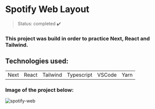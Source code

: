 <h1> Spotify Web Layout </h1>

> Status: completed ✔️

### This project was build in order to practice Next, React and Tailwind.
## Technologies used:

<table>
  <tr>
    <td>Next</td>
    <td>React</td>
    <td>Tailwind</td>
    <td>Typescript</td>
    <td>VSCode</td>
    <td>Yarn</td>
  </tr>
</table>

### Image of the project below:

![spotify-web](https://github.com/Rafaelse6/bds06/assets/64181619/5cf1df5a-472b-42c1-887d-8b5dd514aeb7)

